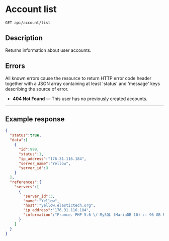 # Account list

    GET api/account/list

## Description

Returns information about user accounts.

## Errors
All known errors cause the resource to return HTTP error code header together with a JSON array containing at least 'status' and 'message' keys describing the source of error.

- **404 Not Found** — This user has no previously created accounts.

***

## Example response

```json
{
  "status":true,
  "data":[
    {
      "id":999,
      "status":1,
      "ip_address":"176.31.116.184",
      "server_name":"Yellow",
      "server_id":3
    }
  ],
  "references":{
    "servers":[
      {
        "server_id":3,
        "name":"Yellow",
        "host":"yellow.elastictech.org",
        "ip_address":"176.31.116.184",
        "information":"France. PHP 5.6 \/ MySQL (MariaDB 10) :: 96 GB RAM | 2x Intel Xeon E5606"
      }
    ]
  }
}
```
